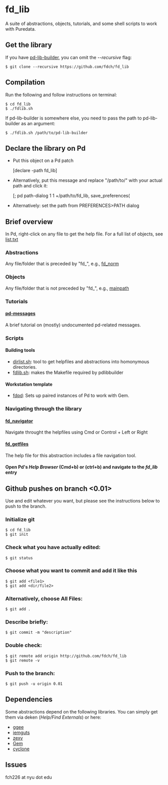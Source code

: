 # fd_lib
A suite of abstractions, objects, tutorials, and some shell scripts to work with Puredata.

## Get the library

If you have [pd-lib-builder](https://github.com/pure-data/pd-lib-builder), you can omit the *--recursive* flag:

	$ git clone --recursive https://github.com/fdch/fd_lib

## Compilation
Run the following and follow instructions on terminal:

	$ cd fd_lib
	$ ./fdlib.sh

If pd-lib-builder is somewhere else, you need to pass the path to pd-lib-builder as an argument:

	$ ./fdlib.sh /path/to/pd-lib-builder

## Declare the library on Pd

* Put this object on a Pd patch

	[declare -path fd_lib]
	
* Alternatively, put this message and replace "/path/to/" with your actual path and click it:
	
	[;
	pd path-dialog 1 1 +/path/to/fd_lib, save_preferences(
	
* Alternatively: set the path from PREFERENCES>PATH dialog

## Brief overview

In Pd, right-click on any file to get the help file. For a full list of objects, see [list.txt](list.txt)

### Abstractions
Any file/folder that is preceded by "fd\_", e.g., [fd_norm](fd_norm)

### Objects
Any file/folder that is not preceded by "fd\_", e.g., [mainpath](mainpath)

### Tutorials

#### [pd-messages](tutorials/pd-messages)
A brief tutorial on (mostly) undocumented pd-related messages.

### Scripts

#### Building tools

* [dirlist.sh](dirlist.sh): tool to get helpfiles and abstractions into homonymous directories.
* [fdlib.sh](fdlib.sh): makes the Makefile required by pdlibbuilder

#### Workstation template
* [fdpd](fdpd): Sets up paired instances of Pd to work with Gem.

### Navigating through the library

####  [fd_navigator](fd_navigator)
Navigate throught the helpfiles using Cmd or Control + Left or Right

####  [fd_getfiles](fd_getfiles)
The help file for this abstraction includes a file navigation tool.

####  Open Pd's *Help Browser* (Cmd+b) or (ctrl+b) and navigate to the *fd_lib* entry

## Github pushes on branch <0.01>
Use and edit whatever you want, but please see the instructions below to push to the branch.

### Initialize git

	$ cd fd_lib
	$ git init

### Check what you have actually edited:

	$ git status

### Choose what you want to commit and add it like this

	$ git add <file1>
	$ git add <dir/file2>

### Alternatively, choose All Files:

	$ git add .

### Describe briefly:

	$ git commit -m "description"

### Double check:

	$ git remote add origin http://github.com/fdch/fd_lib
	$ git remote -v

### Push to the branch:

	$ git push -u origin 0.01

## Dependencies
Some abstractions depend on the following libraries. You can simply get them via deken (*Help/Find Externals*) or here:
* [ggee](https://github.com/pure-data/ggee)
* [iemguts](https://git.iem.at/pd/iemguts.git)
* [zexy](https://git.iem.at/pd/zexy.git)
* [Gem](https://gem.iem.at/)
* [cyclone](https://github.com/porres/pd-cyclone)

## Issues
fch226 at nyu dot edu

